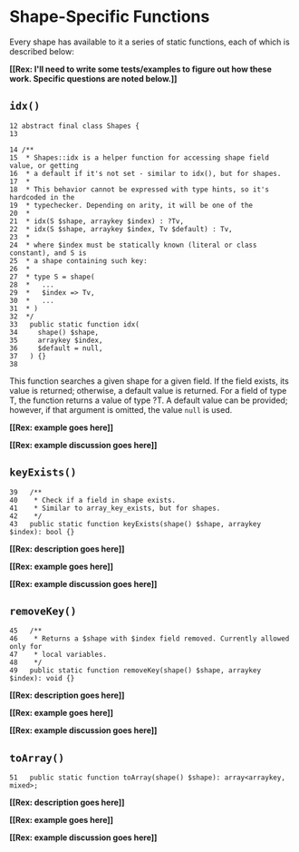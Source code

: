 # Shape-Specific Functions

Every shape has available to it a series of static functions, each of which is described below:

**[[Rex: I'll need to write some tests/examples to figure out how these work. Specific questions are noted below.]]**

## `idx()`

```hack
12 abstract final class Shapes { 
13 
 
14 /** 
15  * Shapes::idx is a helper function for accessing shape field value, or getting 
16  * a default if it's not set - similar to idx(), but for shapes. 
17  * 
18  * This behavior cannot be expressed with type hints, so it's hardcoded in the 
19  * typechecker. Depending on arity, it will be one of the 
20  * 
21  * idx(S $shape, arraykey $index) : ?Tv, 
22  * idx(S $shape, arraykey $index, Tv $default) : Tv, 
23  * 
24  * where $index must be statically known (literal or class constant), and S is 
25  * a shape containing such key: 
26  * 
27  * type S = shape( 
28  *   ... 
29  *   $index => Tv, 
30  *   ... 
31  * ) 
32  */ 
33   public static function idx( 
34     shape() $shape, 
35     arraykey $index, 
36     $default = null, 
37   ) {} 
38 
```

This function searches a given shape for a given field. If the field exists, its value is returned; otherwise, a default value is returned. For a field of type T, the function returns a value of type ?T. A default value can be provided; however, if that argument is omitted, the value `null` is used.

**[[Rex: example goes here]]**

**[[Rex: example discussion goes here]]**

## `keyExists()`

```hack
39   /** 
40    * Check if a field in shape exists. 
41    * Similar to array_key_exists, but for shapes. 
42    */ 
43   public static function keyExists(shape() $shape, arraykey $index): bool {} 
```

**[[Rex: description goes here]]**

**[[Rex: example goes here]]**

**[[Rex: example discussion goes here]]**

## `removeKey()`

```hack
45   /** 
46    * Returns a $shape with $index field removed. Currently allowed only for 
47    * local variables. 
48    */ 
49   public static function removeKey(shape() $shape, arraykey $index): void {} 
```

**[[Rex: description goes here]]**

**[[Rex: example goes here]]**

**[[Rex: example discussion goes here]]**

## `toArray()`

```hack
51   public static function toArray(shape() $shape): array<arraykey, mixed>; 
```

**[[Rex: description goes here]]**

**[[Rex: example goes here]]**

**[[Rex: example discussion goes here]]**

